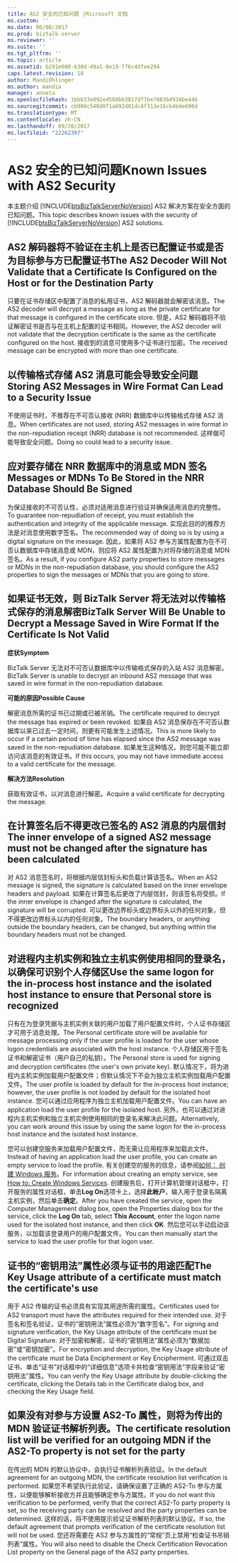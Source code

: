 ```yaml
---
title: AS2 安全的已知问题 |Microsoft 文档
ms.custom: ''
ms.date: 06/08/2017
ms.prod: biztalk-server
ms.reviewer: ''
ms.suite: ''
ms.tgt_pltfrm: ''
ms.topic: article
ms.assetid: b291e000-630d-49a1-8e19-f76c4dfee294
caps.latest.revision: 10
author: MandiOhlinger
ms.author: mandia
manager: anneta
ms.openlocfilehash: 1bb633e092ed568bb3817df7be788364934be446
ms.sourcegitcommit: cb908c540d8f1a692d01dc8f313e16cb4b4e696d
ms.translationtype: MT
ms.contentlocale: zh-CN
ms.lasthandoff: 09/20/2017
ms.locfileid: "22262397"
---
```

# <a name="known-issues-with-as2-security"></a><span data-ttu-id="1d849-102">AS2 安全的已知问题</span><span class="sxs-lookup"><span data-stu-id="1d849-102">Known Issues with AS2 Security</span></span>
<span data-ttu-id="1d849-103">本主题介绍 [!INCLUDE[btsBizTalkServerNoVersion](../includes/btsbiztalkservernoversion-md.md)] AS2 解决方案在安全方面的已知问题。</span><span class="sxs-lookup"><span data-stu-id="1d849-103">This topic describes known issues with the security of [!INCLUDE[btsBizTalkServerNoVersion](../includes/btsbiztalkservernoversion-md.md)] AS2 solutions.</span></span>  
  
## <a name="the-as2-decoder-will-not-validate-that-a-certificate-is-configured-on-the-host-or-for-the-destination-party"></a><span data-ttu-id="1d849-104">AS2 解码器将不验证在主机上是否已配置证书或是否为目标参与方已配置证书</span><span class="sxs-lookup"><span data-stu-id="1d849-104">The AS2 Decoder Will Not Validate that a Certificate Is Configured on the Host or for the Destination Party</span></span>  
 <span data-ttu-id="1d849-105">只要在证书存储区中配置了消息的私用证书，AS2 解码器就会解密该消息。</span><span class="sxs-lookup"><span data-stu-id="1d849-105">The AS2 decoder will decrypt a message as long as the private certificate for that message is configured in the certificate store.</span></span> <span data-ttu-id="1d849-106">但是，AS2 解码器将不验证解密证书是否与在主机上配置的证书相同。</span><span class="sxs-lookup"><span data-stu-id="1d849-106">However, the AS2 decoder will not validate that the decryption certificate is the same as the certificate configured on the host.</span></span> <span data-ttu-id="1d849-107">接收到的消息可使用多个证书进行加密。</span><span class="sxs-lookup"><span data-stu-id="1d849-107">The received message can be encrypted with more than one certificate.</span></span>  
  
## <a name="storing-as2-messages-in-wire-format-can-lead-to-a-security-issue"></a><span data-ttu-id="1d849-108">以传输格式存储 AS2 消息可能会导致安全问题</span><span class="sxs-lookup"><span data-stu-id="1d849-108">Storing AS2 Messages in Wire Format Can Lead to a Security Issue</span></span>  
 <span data-ttu-id="1d849-109">不使用证书时，不推荐在不可否认接收 (NRR) 数据库中以传输格式存储 AS2 消息。</span><span class="sxs-lookup"><span data-stu-id="1d849-109">When certificates are not used, storing AS2 messages in wire format in the non-repudiation receipt (NRR) database is not recommended.</span></span> <span data-ttu-id="1d849-110">这样做可能导致安全问题。</span><span class="sxs-lookup"><span data-stu-id="1d849-110">Doing so could lead to a security issue.</span></span>  
  
## <a name="messages-or-mdns-to-be-stored-in-the-nrr-database-should-be-signed"></a><span data-ttu-id="1d849-111">应对要存储在 NRR 数据库中的消息或 MDN 签名</span><span class="sxs-lookup"><span data-stu-id="1d849-111">Messages or MDNs To Be Stored in the NRR Database Should Be Signed</span></span>  
 <span data-ttu-id="1d849-112">为保证接收的不可否认性，必须对适用消息进行验证并确保适用消息的完整性。</span><span class="sxs-lookup"><span data-stu-id="1d849-112">To guarantee non-repudiation of receipt, you must establish the authentication and integrity of the applicable message.</span></span> <span data-ttu-id="1d849-113">实现此目的的推荐方法是对消息使用数字签名。</span><span class="sxs-lookup"><span data-stu-id="1d849-113">The recommended way of doing so is by using a digital signature on the message.</span></span> <span data-ttu-id="1d849-114">因此，如果将 AS2 参与方属性配置为在不可否认数据库中存储消息或 MDN，则应将 AS2 属性配置为对将存储的消息或 MDN 签名。</span><span class="sxs-lookup"><span data-stu-id="1d849-114">As a result, if you configure AS2 party properties to store messages or MDNs in the non-repudiation database, you should configure the AS2 properties to sign the messages or MDNs that you are going to store.</span></span>  
  
## <a name="biztalk-server-will-be-unable-to-decrypt-a-message-saved-in-wire-format-if-the-certificate-is-not-valid"></a><span data-ttu-id="1d849-115">如果证书无效，则 BizTalk Server 将无法对以传输格式保存的消息解密</span><span class="sxs-lookup"><span data-stu-id="1d849-115">BizTalk Server Will Be Unable to Decrypt a Message Saved in Wire Format If the Certificate Is Not Valid</span></span>  
 <span data-ttu-id="1d849-116">**症状**</span><span class="sxs-lookup"><span data-stu-id="1d849-116">**Symptom**</span></span>  
  
 <span data-ttu-id="1d849-117">BizTalk Server 无法对不可否认数据库中以传输格式保存的入站 AS2 消息解密。</span><span class="sxs-lookup"><span data-stu-id="1d849-117">BizTalk Server is unable to decrypt an inbound AS2 message that was saved in wire format in the non-repudiation database.</span></span>  
  
 <span data-ttu-id="1d849-118">**可能的原因**</span><span class="sxs-lookup"><span data-stu-id="1d849-118">**Possible Cause**</span></span>  
  
 <span data-ttu-id="1d849-119">解密消息所需的证书已过期或已被吊销。</span><span class="sxs-lookup"><span data-stu-id="1d849-119">The certificate required to decrypt the message has expired or been revoked.</span></span> <span data-ttu-id="1d849-120">如果自 AS2 消息保存在不可否认数据库以来已过去一定时间，则更有可能发生上述情况。</span><span class="sxs-lookup"><span data-stu-id="1d849-120">This is more likely to occur if a certain period of time has elapsed since the AS2 message was saved in the non-repudiation database.</span></span> <span data-ttu-id="1d849-121">如果发生这种情况，则您可能不能立即访问该消息的有效证书。</span><span class="sxs-lookup"><span data-stu-id="1d849-121">If this occurs, you may not have immediate access to a valid certificate for the message.</span></span>  
  
 <span data-ttu-id="1d849-122">**解决方法**</span><span class="sxs-lookup"><span data-stu-id="1d849-122">**Resolution**</span></span>  
  
 <span data-ttu-id="1d849-123">获取有效证书，以对消息进行解密。</span><span class="sxs-lookup"><span data-stu-id="1d849-123">Acquire a valid certificate for decrypting the message.</span></span>  
  
## <a name="the-inner-envelope-of-a-signed-as2-message-must-not-be-changed-after-the-signature-has-been-calculated"></a><span data-ttu-id="1d849-124">在计算签名后不得更改已签名的 AS2 消息的内层信封</span><span class="sxs-lookup"><span data-stu-id="1d849-124">The inner envelope of a signed AS2 message must not be changed after the signature has been calculated</span></span>  
 <span data-ttu-id="1d849-125">对 AS2 消息签名时，将根据内层信封标头和负载计算该签名。</span><span class="sxs-lookup"><span data-stu-id="1d849-125">When an AS2 message is signed, the signature is calculated based on the inner envelope headers and payload.</span></span> <span data-ttu-id="1d849-126">如果在计算签名后更改了内层信封，则该签名将受损。</span><span class="sxs-lookup"><span data-stu-id="1d849-126">If the inner envelope is changed after the signature is calculated, the signature will be corrupted.</span></span> <span data-ttu-id="1d849-127">可以更改边界标头或边界标头以外的任何对象，但不得更改边界标头以内的任何对象。</span><span class="sxs-lookup"><span data-stu-id="1d849-127">The boundary headers, or anything outside the boundary headers, can be changed, but anything within the boundary headers must not be changed.</span></span>  
  
## <a name="use-the-same-logon-for-the-in-process-host-instance-and-the-isolated-host-instance-to-ensure-that-personal-store-is-recognized"></a><span data-ttu-id="1d849-128">对进程内主机实例和独立主机实例使用相同的登录名，以确保可识别个人存储区</span><span class="sxs-lookup"><span data-stu-id="1d849-128">Use the same logon for the in-process host instance and the isolated host instance to ensure that Personal store is recognized</span></span>  
 <span data-ttu-id="1d849-129">只有在为登录凭据与主机实例关联的用户加载了用户配置文件时，个人证书存储区才可用于消息处理。</span><span class="sxs-lookup"><span data-stu-id="1d849-129">The Personal certificate store will be available for message processing only if the user profile is loaded for the user whose logon credentials are associated with the host instance.</span></span> <span data-ttu-id="1d849-130">个人存储区用于签名证书和解密证书（用户自己的私钥）。</span><span class="sxs-lookup"><span data-stu-id="1d849-130">The Personal store is used for signing and decryption certificates (the user's own private key).</span></span> <span data-ttu-id="1d849-131">默认情况下，将为进程内主机实例加载用户配置文件；但默认情况下不会为独立主机实例加载用户配置文件。</span><span class="sxs-lookup"><span data-stu-id="1d849-131">The user profile is loaded by default for the in-process host instance; however, the user profile is not loaded by default for the isolated host instance.</span></span> <span data-ttu-id="1d849-132">您可以通过应用程序为独立主机加载用户配置文件。</span><span class="sxs-lookup"><span data-stu-id="1d849-132">You can have an application load the user profile for the isolated host.</span></span> <span data-ttu-id="1d849-133">另外，也可以通过对进程内主机实例和独立主机实例使用相同的登录名来解决此问题。</span><span class="sxs-lookup"><span data-stu-id="1d849-133">Alternatively, you can work around this issue by using the same logon for the in-process host instance and the isolated host instance.</span></span>  
  
 <span data-ttu-id="1d849-134">您可以创建空服务来加载用户配置文件，而无需让应用程序来加载此文件。</span><span class="sxs-lookup"><span data-stu-id="1d849-134">Instead of having an application load the user profile, you can create an empty service to load the profile.</span></span> <span data-ttu-id="1d849-135">有关创建空的服务的信息，请参阅[如何： 创建 Windows 服务](http://go.microsoft.com/fwlink/?LinkId=196492)。</span><span class="sxs-lookup"><span data-stu-id="1d849-135">For information about creating an empty service, see [How to: Create Windows Services](http://go.microsoft.com/fwlink/?LinkId=196492).</span></span> <span data-ttu-id="1d849-136">创建服务后，打开计算机管理对话框中，打开服务的属性对话框，单击**Log On**选项卡上，选择**此帐户**，输入用于登录名隔离主机实例，然后单击**确定**。</span><span class="sxs-lookup"><span data-stu-id="1d849-136">After you have created the service, open the Computer Management dialog box, open the Properties dialog box for the service, click the **Log On** tab, select **This Account**, enter the logon name used for the isolated host instance, and then click **OK**.</span></span> <span data-ttu-id="1d849-137">然后您可以手动启动该服务，以加载该登录用户的用户配置文件。</span><span class="sxs-lookup"><span data-stu-id="1d849-137">You can then manually start the service to load the user profile for that logon user.</span></span>  
  
## <a name="the-key-usage-attribute-of-a-certificate-must-match-the-certificates-use"></a><span data-ttu-id="1d849-138">证书的“密钥用法”属性必须与证书的用途匹配</span><span class="sxs-lookup"><span data-stu-id="1d849-138">The Key Usage attribute of a certificate must match the certificate's use</span></span>  
 <span data-ttu-id="1d849-139">用于 AS2 传输的证书必须具有实现其用途所需的属性。</span><span class="sxs-lookup"><span data-stu-id="1d849-139">Certificates used for AS2 transport must have the attributes required for their intended use.</span></span> <span data-ttu-id="1d849-140">对于签名和签名验证，证书的“密钥用法”属性必须为“数字签名”。</span><span class="sxs-lookup"><span data-stu-id="1d849-140">For signing and signature verification, the Key Usage attribute of the certificate must be Digital Signature.</span></span> <span data-ttu-id="1d849-141">对于加密和解密，证书的“密钥用法”属性必须为“数据加密”或“密钥加密”。</span><span class="sxs-lookup"><span data-stu-id="1d849-141">For encryption and decryption, the Key Usage attribute of the certificate must be Data Encipherment or Key Encipherment.</span></span> <span data-ttu-id="1d849-142">可通过双击证书、单击“证书”对话框中的“详细信息”选项卡并检查“密钥用法”字段来验证“密钥用法”属性。</span><span class="sxs-lookup"><span data-stu-id="1d849-142">You can verify the Key Usage attribute by double-clicking the certificate, clicking the Details tab in the Certificate dialog box, and checking the Key Usage field.</span></span>  
  
## <a name="the-certificate-resolution-list-will-be-verified-for-an-outgoing-mdn-if-the-as2-to-property-is-not-set-for-the-party"></a><span data-ttu-id="1d849-143">如果没有对参与方设置 AS2-To 属性，则将为传出的 MDN 验证证书解析列表。</span><span class="sxs-lookup"><span data-stu-id="1d849-143">The certificate resolution list will be verified for an outgoing MDN if the AS2-To property is not set for the party</span></span>  
 <span data-ttu-id="1d849-144">在传出的 MDN 的默认协议中，会执行证书解析列表验证。</span><span class="sxs-lookup"><span data-stu-id="1d849-144">In the default agreement for an outgoing MDN, the certificate resolution list verification is performed.</span></span> <span data-ttu-id="1d849-145">如果您不希望执行此验证，请确保设置了正确的 AS2-To 参与方属性，以便能够解析接收方并且能够确定参与方属性。</span><span class="sxs-lookup"><span data-stu-id="1d849-145">If you do not want this verification to be performed, verify that the correct AS2-To party property is set, so the receiving party can be resolved and the party properties can be determined.</span></span> <span data-ttu-id="1d849-146">这样的话，将不使用提示验证证书解析列表的默认协议。</span><span class="sxs-lookup"><span data-stu-id="1d849-146">If so, the default agreement that prompts verification of the certificate resolution list will not be used.</span></span> <span data-ttu-id="1d849-147">您还将需要在 AS2 参与方属性的“常规”页上禁用“检查证书吊销列表”属性。</span><span class="sxs-lookup"><span data-stu-id="1d849-147">You will also need to disable the Check Certification Revocation List property on the General page of the AS2 party properties.</span></span>
